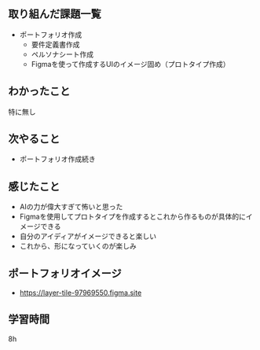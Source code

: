 ## 取り組んだ課題一覧
- ポートフォリオ作成
    - 要件定義書作成
    - ペルソナシート作成
    - Figmaを使って作成するUIのイメージ固め（プロトタイプ作成）     
## わかったこと
特に無し
## 次やること
- ポートフォリオ作成続き
## 感じたこと
- AIの力が偉大すぎて怖いと思った
- Figmaを使用してプロトタイプを作成するとこれから作るものが具体的にイメージできる
- 自分のアイディアがイメージできると楽しい
- これから、形になっていくのが楽しみ
## ポートフォリオイメージ
- https://layer-tile-97969550.figma.site

## 学習時間
8h